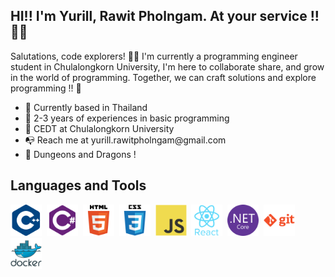 <html>
<section id="introduction">
	<div>
		<h1> HI!! I'm Yurill, Rawit Pholngam. At your service !! 🫡🫡 </h1>
		<p>  Salutations, code explorers! 🚀🌌 I'm currently a programming engineer student in Chulalongkorn University, I'm here to collaborate share, and grow in the world of programming. Together, we can craft solutions and explore programming !! 🌟</p>
		<ul>
			<li> 🧳 Currently based in Thailand</li>
			<li> 🧠 2-3 years of experiences in basic programming</li>
			<li> 🥐 CEDT at Chulalongkorn University</li>
			<li> 📭 Reach me at yurill.rawitpholngam@gmail.com</li>
			<li> 🐉 Dungeons and Dragons !</li>
		</ul>
	</div>
		
</section>


<section  id="tools">
	<div>
 		<h2> Languages and Tools</h2>
		<img src="https://github.com/devicons/devicon/blob/master/icons/cplusplus/cplusplus-plain.svg" title="cplusplus" height=50 width=50">&nbsp;
		<img src="https://github.com/devicons/devicon/blob/master/icons/csharp/csharp-plain.svg" title="csharp" height=50 width=50">&nbsp;
		<img src="https://github.com/devicons/devicon/blob/master/icons/html5/html5-original-wordmark.svg" title="html5" height=50 width=50">&nbsp;
		<img src="https://github.com/devicons/devicon/blob/master/icons/css3/css3-original-wordmark.svg" title="css3" height=50 width=50">&nbsp;
		<img src="https://github.com/devicons/devicon/blob/master/icons/javascript/javascript-original.svg" title="javascript" height=50 width=50">&nbsp;
	  <img src="https://github.com/devicons/devicon/blob/master/icons/react/react-original-wordmark.svg" title="react" height=50 width=50">&nbsp;
		<img src="https://github.com/devicons/devicon/blob/master/icons/dotnetcore/dotnetcore-original.svg" title="dotnetcore" height=50 width=50">&nbsp;
		<img src="https://github.com/devicons/devicon/blob/master/icons/git/git-plain-wordmark.svg" title="git" height=50 width=50>&nbsp;
		<img src="https://github.com/devicons/devicon/blob/master/icons/docker/docker-original-wordmark.svg" title="docker" height=50 width=50">&nbsp;
	</div>
</section>
</html>


<!---
Yurills/Yurills is a ✨ special ✨ repository because its `README.md` (this file) appears on your GitHub profile.
You can click the Preview link to take a look at your changes.
--->

